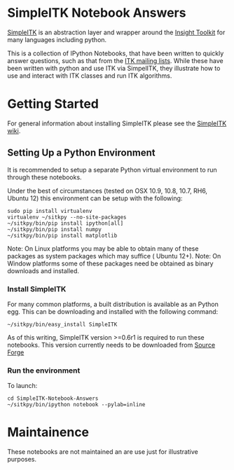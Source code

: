 # SimpleITK Notebook Answers

[SimpleITK](http://www.simpleitk.org) is an abstraction layer and wrapper around the [Insight Toolkit](http://www.itk.org) for many languages including python.

This is a collection of IPython Notebooks, that have been written to quickly answer questions, such as that from the [ITK mailing lists](http://www.itk.org/ITK/help/mailing.html). While these have been written with python and use ITK via SimpelITK, they illustrate how to use and interact with ITK classes and run ITK algorithms.


# Getting Started

For general information about installing SimpleITK please see the [SimpleITK wiki](http://www.itk.org/Wiki/ITK/Release_4/SimpleITK/GettingStarted).

## Setting Up a Python Environment

It is recommended to setup a separate Python virtual environment to run through these notebooks.

Under the best of circumstances (tested on OSX 10.9, 10.8, 10.7, RH6, Ubuntu 12) this environment can be setup with the following:

    sudo pip install virtualenv
    virtualenv ~/sitkpy --no-site-packages
    ~/sitkpy/bin/pip install ipython[all]
    ~/sitkpy/bin/pip install numpy
    ~/sitkpy/bin/pip install matplotlib

Note: On Linux platforms you may be able to obtain many of these packages as system packages which may suffice ( Ubuntu 12+).
Note: On Window platforms some of these packages need be obtained as binary downloads and installed.

### Install SimpleITK

For many common platforms, a built distribution is available as an Python egg. This can be downloading and installed with the following command:

    ~/sitkpy/bin/easy_install SimpleITK
 

As of this writing, SimpleITK version >=0.6r1 is required to run these notebooks. This version currently needs to be downloaded from [Source Forge](http://sourceforge.net/projects/simpleitk/files/SimpleITK/0.6.rc1/Python/)

### Run the environment
 
To launch:

    cd SimpleITK-Notebook-Answers
    ~/sitkpy/bin/ipython notebook --pylab=inline

# Maintainence

These notebooks are not maintained an are use just for illustrative purposes.
